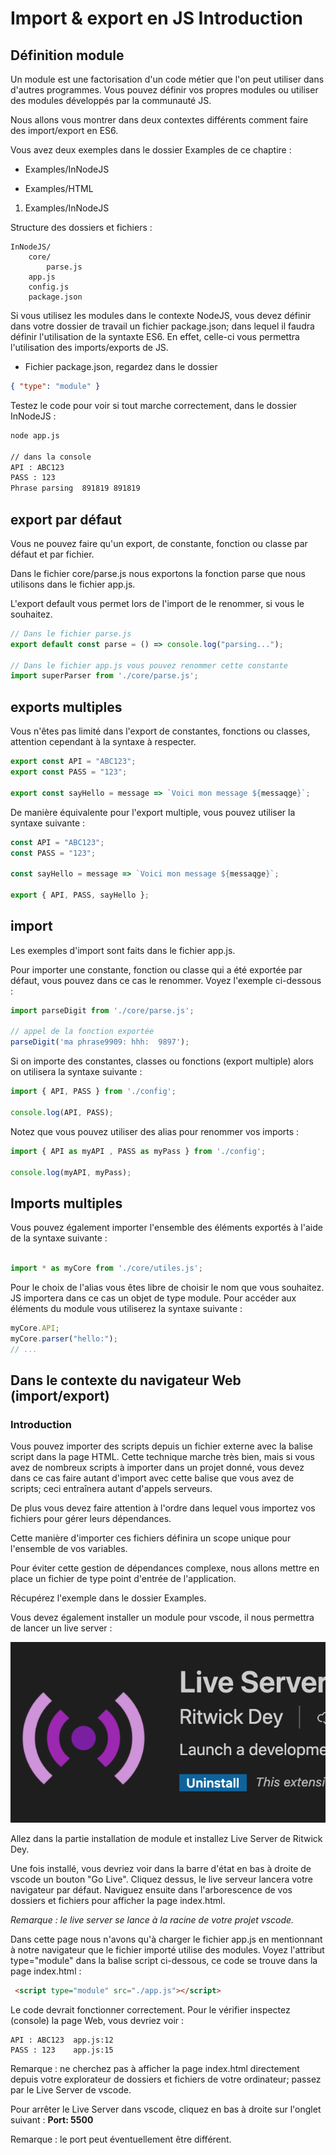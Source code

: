 # Import & export en JS Introduction

## Définition module

Un module est une factorisation d'un code métier que l'on peut utiliser dans d'autres programmes. Vous pouvez définir vos propres modules ou utiliser des modules développés par la communauté JS.

Nous allons vous montrer dans deux contextes différents comment faire des import/export en ES6.

Vous avez deux exemples dans le dossier Examples de ce chaptire :

- Examples/InNodeJS

- Examples/HTML

1. Examples/InNodeJS

Structure des dossiers et fichiers :

```text
InNodeJS/
    core/
        parse.js
    app.js
    config.js
    package.json
```

Si vous utilisez les modules dans le contexte NodeJS, vous devez définir dans votre dossier de travail un fichier package.json; dans lequel il faudra définir l'utilisation de la syntaxte ES6. En effet, celle-ci vous permettra l'utilisation des imports/exports de JS.

- Fichier package.json, regardez dans le dossier

```json
{ "type": "module" }
```

Testez le code pour voir si tout marche correctement, dans le dossier InNodeJS :

```bash
node app.js

// dans la console
API : ABC123
PASS : 123
Phrase parsing  891819 891819
```

## export par défaut

Vous ne pouvez faire qu'un export, de constante, fonction ou classe par défaut et par fichier.

Dans le fichier core/parse.js nous exportons la fonction parse que nous utilisons dans le fichier app.js.

L'export default vous permet lors de l'import de le renommer, si vous le souhaitez.

```js
// Dans le fichier parse.js
export default const parse = () => console.log("parsing...");

// Dans le fichier app.js vous pouvez renommer cette constante
import superParser from './core/parse.js';
``` 

## exports multiples

Vous n'êtes pas limité dans l'export de constantes, fonctions ou classes, attention cependant à la syntaxe à respecter.

```js
export const API = "ABC123";
export const PASS = "123";

export const sayHello = message => `Voici mon message ${messaqge}`;
```

De manière équivalente pour l'export multiple, vous pouvez utiliser la syntaxe suivante :

```js
const API = "ABC123";
const PASS = "123";

const sayHello = message => `Voici mon message ${messaqge}`;

export { API, PASS, sayHello };
```

## import 

Les exemples d'import sont faits dans le fichier app.js.

Pour importer une constante, fonction ou classe qui a été exportée par défaut, vous pouvez dans ce cas le renommer. Voyez l'exemple ci-dessous :

```js
import parseDigit from './core/parse.js';

// appel de la fonction exportée
parseDigit('ma phrase9909: hhh:  9897');
```

Si on importe des constantes, classes ou fonctions (export multiple) alors on utilisera la syntaxe suivante :

```js
import { API, PASS } from './config';

console.log(API, PASS);
```

Notez que vous pouvez utiliser des alias pour renommer vos imports :

```js
import { API as myAPI , PASS as myPass } from './config';

console.log(myAPI, myPass);
```

## Imports multiples

Vous pouvez également importer l'ensemble des éléments exportés à l'aide de la syntaxe suivante :

```js

import * as myCore from './core/utiles.js';

```

Pour le choix de l'alias vous êtes libre de choisir le nom que vous souhaitez. JS importera dans ce cas un objet de type module. Pour accéder aux éléments du module vous utiliserez la syntaxe suivante :

```js
myCore.API;
myCore.parser("hello:");
// ...
```

## Dans le contexte du navigateur Web (import/export)

### Introduction

Vous pouvez importer des scripts depuis un fichier externe avec la balise script dans la page HTML. Cette technique marche très bien, mais si vous avez de nombreux scripts à importer dans un projet donné, vous devez dans ce cas faire autant d'import avec cette balise que vous avez de scripts; ceci entraînera autant d'appels serveurs.

De plus vous devez faire attention à l'ordre dans lequel vous importez vos fichiers pour gérer leurs dépendances.

Cette manière d'importer ces fichiers définira un scope unique pour l'ensemble de vos variables.

Pour éviter cette gestion de dépendances complexe, nous allons mettre en place un fichier de type point d'entrée de l'application.

Récupérez l'exemple dans le dossier Examples.

Vous devez également installer un module pour vscode, il nous permettra de lancer un live server :

![livereload](images/liveServer.png)

Allez dans la partie installation de module et installez Live Server de Ritwick Dey.

Une fois installé, vous devriez voir dans la barre d'état en bas à droite de vscode un bouton "Go Live". Cliquez dessus, le live serveur lancera votre navigateur par défaut. Naviguez ensuite dans l'arborescence de vos dossiers et fichiers pour afficher la page index.html.

*Remarque : le live server se lance à la racine de votre projet vscode.*

Dans cette page nous n'avons qu'à charger le fichier app.js en mentionnant à notre navigateur que le fichier importé utilise des modules. Voyez l'attribut type="module" dans la balise script ci-dessous, ce code se trouve dans la page index.html : 

```html
 <script type="module" src="./app.js"></script>
 ```
 Le code devrait fonctionner correctement. Pour le vérifier inspectez (console) la page Web, vous devriez voir :

```text
API : ABC123  app.js:12 
PASS : 123    app.js:15 
```

Remarque : ne cherchez pas à afficher la page index.html directement depuis votre explorateur de dossiers et fichiers de votre ordinateur; passez par le Live Server de vscode.

Pour arrêter le Live Server dans vscode, cliquez en bas à droite sur l'onglet suivant :
**Port: 5500**

Remarque : le port peut éventuellement être différent.

